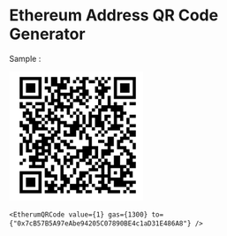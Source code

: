 # Ethereum Address QR Code Generator

Sample :

![Ethereum QR code component for React](https://github.com/Reminouche/react-ethereum/blob/master/images/qrcode-sample.png)

```
<EtherumQRCode value={1} gas={1300} to={"0x7cB57B5A97eAbe94205C07890BE4c1aD31E486A8"} />
```
